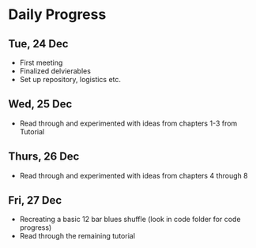 # Daily Progress

## Tue, 24 Dec

- First meeting
- Finalized delvierables
- Set up repository, logistics etc.

## Wed, 25 Dec

- Read through and experimented with ideas from chapters 1-3 from Tutorial

## Thurs, 26 Dec
- Read through and experimented with ideas from chapters 4 through 8

## Fri, 27 Dec
- Recreating a basic 12 bar blues shuffle (look in code folder for code progress)
- Read through the remaining tutorial

